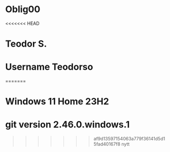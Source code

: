 # Oblig00
<<<<<<< HEAD
# Teodor S.

# Username Teodorso

=======

# Windows 11 Home 23H2

# git version 2.46.0.windows.1
>>>>>>> af9d13597154063a779f36141d5d15fad40167f8
nytt
